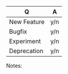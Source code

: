 |Q                  |A  |
|-------------------|---|
|New Feature        |y/n|
|Bugfix             |y/n|
|Experiment         |y/n|
|Deprecation        |y/n|

Notes:

